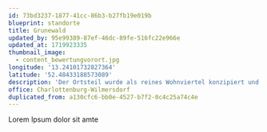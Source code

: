 ```yaml
---
id: 73bd3237-1877-41cc-86b3-b27fb19e019b
blueprint: standorte
title: Grunewald
updated_by: 95e99389-87ef-46dc-89fe-516fc22e966e
updated_at: 1719923335
thumbnail_image:
  - content_bewertungvorort.jpg
longitude: '13.24101732827364'
latitude: '52.48433188573089'
description: 'Der Ortsteil wurde als reines Wohnviertel konzipiert und zählt seit jeher zu den exklusivsten Wohnlagen Berlins. Um die Königsallee herum sind vor allem hochherrschaftliche Villen aus der Zeit um 1900 prägend, wobei sie größtenteils nur noch gewerblich genutzt werden. Die neueren Bauten, wie zum Beispiel die aus den 1960er Jahren, sind eher funktional gestaltet, wohingegen sich Stadtvillen aus den 1980er Jahren moderner Formensprache annehmen oder auch der umgebenden Bebauung anpassen. Die Lage ist es, die den Ortsteil ausmacht. Natur und die Westberliner City sind gleichermaßen schnell zu erreichen, man lebt hier abgeschieden und unter sich, jedoch immer noch nah am pulsierenden Leben der Stadt.'
office: Charlottenburg-Wilmersdorf
duplicated_from: a130cfc6-bb0e-4527-b7f2-0c4c25a74c4e
---
```

Lorem Ipsum dolor sit amte